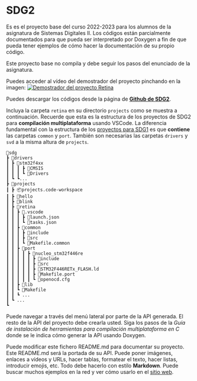 # SDG2
Es es el proyecto base del curso 2022-2023 para los alumnos de la asignatura de Sistemas Digitales II. 
Los códigos están parcialmente documentados para que pueda ser interpretado por Doxygen a fin de que pueda tener ejemplos de cómo hacer la documentación de su propio código.

Este proyecto base no compila y debe seguir los pasos del enunciado de la asignatura. 

Puedes acceder al vídeo del demostrador del proyecto pinchando en la imagen:
[![Demostrador del proyecto Retina](https://github.com/sdg2DieUpm/retina/blob/assets/images/rgb_led_system_midjourney.png?raw=true)](https://youtu.be/7yMZnfwStgs "Demostrador del proyecto Retina. Imagen generada con Midjourney.")

Puedes descargar los códigos desde la página de **[Github de SDG2](https://github.com/sdg2DieUpm/retina)**.

Incluya la carpeta `retina` en su directorio `projects` como se muestra a continuación. Recuerde que esta es la estructura de los proyectos de SDG2 para **compilación multiplataforma** usando VSCode. La diferencia fundamental con la estructura de los [proyectos para SDG1](https://sdg1dieupm.github.io/c_basics/) es que **contiene** las carpetas `common` y `port`. También son necesarias las carpetas `drivers` y `svd` a la misma altura de `projects`. 

```
📂sdg
┣ 📂drivers
┃ ┣ 📂stm32f4xx
┃ ┃ ┃ ┣ 📂CMSIS
┃ ┃ ┃ ┗ 📂Drivers
┃ ┗ ┗...
┣ 📂projects
┃ ┣ 📦projects.code-workspace
┃ ┣ 📂hello
┃ ┣ 📂blink
┃ ┣ 📂retina
┃ ┃ ┣ 📂.vscode    
┃ ┃ ┃ ┣ 📜launch.json
┃ ┃ ┃ ┗ 📜tasks.json
┃ ┃ ┣ 📂common
┃ ┃ ┃ ┣ 📂include
┃ ┃ ┃ ┣ 📂src
┃ ┃ ┃ ┗ 📜Makefile.common
┃ ┃ ┣ 📂port
┃ ┃ ┃ ┃ ┣ 📂nucleo_stm32f446re
┃ ┃ ┃ ┃ ┃ ┣ 📂include
┃ ┃ ┃ ┃ ┃ ┣ 📂src
┃ ┃ ┃ ┃ ┃ ┣ 📜STM32F446RETx_FLASH.ld
┃ ┃ ┃ ┃ ┃ ┣ 📜Makefile.port
┃ ┃ ┃ ┃ ┃ ┗ 📜openocd.cfg
┃ ┃ ┣ 📂lib
┃ ┃ ┗ 📜Makefile
┃ ┃ ┗ ...
┃ ┗ ...
┗
```
Puede navegar a través del menú lateral por parte de la API generada. El resto de la API del proyecto debe crearla usted. Siga los pasos de la *Guía de instalación de herramientas para compilación multiplataforma en C* donde se le indica cómo generar la API usando Doxygen.

Puede modificar este fichero README.md para documentar su proyecto. Este README.md será la portada de su API. Puede poner imágenes, enlaces a vídeos y URLs, hacer tablas, formatear el texto, hacer listas, introducir emojis, etc. Todo debe hacerlo con estilo **Markdown**. Puede buscar muchos ejemplos en la red y ver cómo usarlo en el [sitio web](https://www.markdownguide.org/basic-syntax/).

